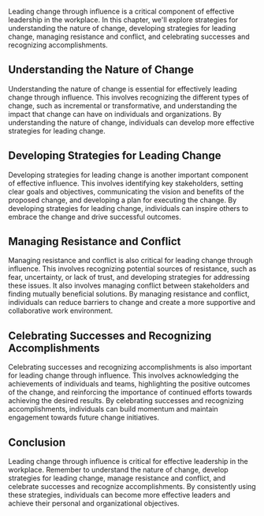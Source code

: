 
Leading change through influence is a critical component of effective leadership in the workplace. In this chapter, we'll explore strategies for understanding the nature of change, developing strategies for leading change, managing resistance and conflict, and celebrating successes and recognizing accomplishments.

Understanding the Nature of Change
----------------------------------

Understanding the nature of change is essential for effectively leading change through influence. This involves recognizing the different types of change, such as incremental or transformative, and understanding the impact that change can have on individuals and organizations. By understanding the nature of change, individuals can develop more effective strategies for leading change.

Developing Strategies for Leading Change
----------------------------------------

Developing strategies for leading change is another important component of effective influence. This involves identifying key stakeholders, setting clear goals and objectives, communicating the vision and benefits of the proposed change, and developing a plan for executing the change. By developing strategies for leading change, individuals can inspire others to embrace the change and drive successful outcomes.

Managing Resistance and Conflict
--------------------------------

Managing resistance and conflict is also critical for leading change through influence. This involves recognizing potential sources of resistance, such as fear, uncertainty, or lack of trust, and developing strategies for addressing these issues. It also involves managing conflict between stakeholders and finding mutually beneficial solutions. By managing resistance and conflict, individuals can reduce barriers to change and create a more supportive and collaborative work environment.

Celebrating Successes and Recognizing Accomplishments
-----------------------------------------------------

Celebrating successes and recognizing accomplishments is also important for leading change through influence. This involves acknowledging the achievements of individuals and teams, highlighting the positive outcomes of the change, and reinforcing the importance of continued efforts towards achieving the desired results. By celebrating successes and recognizing accomplishments, individuals can build momentum and maintain engagement towards future change initiatives.

Conclusion
----------

Leading change through influence is critical for effective leadership in the workplace. Remember to understand the nature of change, develop strategies for leading change, manage resistance and conflict, and celebrate successes and recognize accomplishments. By consistently using these strategies, individuals can become more effective leaders and achieve their personal and organizational objectives.
